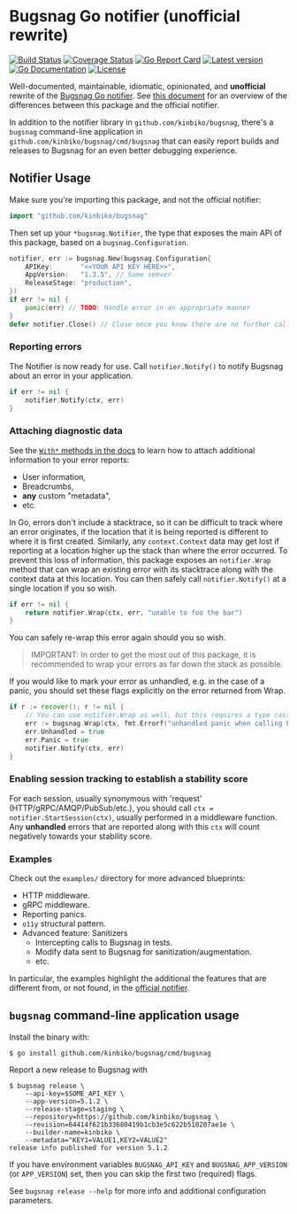 # Bugsnag Go notifier (unofficial rewrite)

[![Build Status](https://github.com/kinbiko/bugsnag/workflows/Go/badge.svg)](https://github.com/kinbiko/bugsnag/actions)
[![Coverage Status](https://coveralls.io/repos/github/kinbiko/bugsnag/badge.svg?branch=main)](https://coveralls.io/github/kinbiko/bugsnag?branch=main)
[![Go Report Card](https://goreportcard.com/badge/github.com/kinbiko/bugsnag)](https://goreportcard.com/report/github.com/kinbiko/bugsnag)
[![Latest version](https://img.shields.io/github/tag/kinbiko/bugsnag.svg?label=latest%20version&style=flat)](https://github.com/kinbiko/bugsnag/releases)
[![Go Documentation](http://img.shields.io/badge/godoc-documentation-blue.svg?style=flat)](https://pkg.go.dev/github.com/kinbiko/bugsnag?tab=doc)
[![License](https://img.shields.io/github/license/kinbiko/bugsnag.svg?style=flat)](https://github.com/kinbiko/bugsnag/blob/main/.github/LICENSE)

Well-documented, maintainable, idiomatic, opinionated, and **unofficial** rewrite of the [Bugsnag Go notifier](https://github.com/bugsnag/bugsnag-go).
See [this document](./.github/official-notifier-difference.md) for an overview of the differences between this package and the official notifier.

In addition to the notifier library in `github.com/kinbiko/bugsnag`, there's a `bugsnag` command-line application in `github.com/kinbiko/bugsnag/cmd/bugsnag` that can easily report builds and releases to Bugsnag for an even better debugging experience.

## Notifier Usage

Make sure you're importing this package, and not the official notifier:

```go
import "github.com/kinbiko/bugsnag"
```

Then set up your `*bugsnag.Notifier`, the type that exposes the main API of this package, based on a `bugsnag.Configuration`.

```go
notifier, err := bugsnag.New(bugsnag.Configuration{
	APIKey:       "<<YOUR API KEY HERE>>",
	AppVersion:   "1.3.5", // Some semver
	ReleaseStage: "production",
})
if err != nil {
	panic(err) // TODO: Handle error in an appropriate manner
}
defer notifier.Close() // Close once you know there are no further calls to notifier.Notify or notifier.StartSession.
```

### Reporting errors

The Notifier is now ready for use.
Call `notifier.Notify()` to notify Bugsnag about an error in your application.

```go
if err != nil {
	notifier.Notify(ctx, err)
}
```

### Attaching diagnostic data

See the [`With*` methods in the docs](https://pkg.go.dev/github.com/kinbiko/bugsnag) to learn how to attach additional information to your error reports:

- User information,
- Breadcrumbs,
- **any** custom "metadata",
- etc.

In Go, errors don't include a stacktrace, so it can be difficult to track where an error originates, if the location that it is being reported is different to where it is first created.
Similarly, any `context.Context` data may get lost if reporting at a location higher up the stack than where the error occurred.
To prevent this loss of information, this package exposes an `notifier.Wrap` method that can wrap an existing error with its stacktrace along with the context data at this location.
You can then safely call `notifier.Notify()` at a single location if you so wish.

```go
if err != nil {
	return notifier.Wrap(ctx, err, "unable to foo the bar")
}
```

You can safely re-wrap this error again should you so wish.

> IMPORTANT: In order to get the most out of this package, it is recommended to wrap your errors as far down the stack as possible.

If you would like to mark your error as unhandled, e.g. in the case of a panic, you should set these flags explicitly on the error returned from Wrap.

```go
if r := recover(); r != nil {
	// You can use notifier.Wrap as well, but this requires a type cast.
	err := bugsnag.Wrap(ctx, fmt.Errorf("unhandled panic when calling FooBar: %v", r))
	err.Unhandled = true
	err.Panic = true
	notifier.Notify(ctx, err)
}
```

### Enabling session tracking to establish a stability score

For each session, usually synonymous with 'request' (HTTP/gRPC/AMQP/PubSub/etc.), you should call `ctx = notifier.StartSession(ctx)`, usually performed in a middleware function.
Any **unhandled** errors that are reported along with this `ctx` will count negatively towards your stability score.

### Examples

Check out the `examples/` directory for more advanced blueprints:

- HTTP middleware.
- gRPC middleware.
- Reporting panics.
- `o11y` structural pattern.
- Advanced feature: Sanitizers
  - Intercepting calls to Bugsnag in tests.
  - Modify data sent to Bugsnag for sanitization/augmentation.
  - etc.

In particular, the examples highlight the additional the features that are different from, or not found, in the [official notifier](https://github.com/bugsnag/bugsnag-go).

## `bugsnag` command-line application usage

Install the binary with:

```console
$ go install github.com/kinbiko/bugsnag/cmd/bugsnag
```

Report a new release to Bugsnag with

```console
$ bugsnag release \
    --api-key=$SOME_API_KEY \
    --app-version=5.1.2 \
    --release-stage=staging \
    --repository=https://github.com/kinbiko/bugsnag \
    --revision=64414f621b33680419b1cb3e5c622b510207ae1e \
    --builder-name=kinbiko \
    --metadata="KEY1=VALUE1,KEY2=VALUE2"
release info published for version 5.1.2
```

If you have environment variables `BUGSNAG_API_KEY` and `BUGSNAG_APP_VERSION` (or `APP_VERSION`) set, then you can skip the first two (required) flags.

See `bugsnag release --help` for more info and additional configuration parameters.
